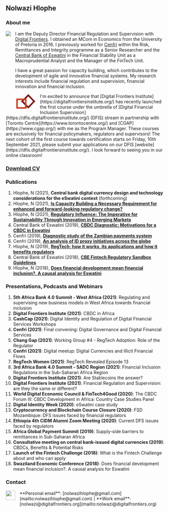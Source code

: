 ## **Nolwazi Hlophe**

### **About me**
<dl>
<img src="LwaziMabhengu_01.jpg" style="border: 0pt none; margin-bottom: 1em; float: left; margin-right: 1em;" height="200">
<p style="text-align: left;">
</p>
</dl>

I am the Deputy Director Financial Regulation and Supervision with [Digital Frontiers](https://digitalfrontiers.org/). I obtained an MCom in Economics from the University of Pretoria in 2016. I previously worked for [Cenfri](https://cenfri.org/) within the Risk, Remittances and Integrity programme as a Senior Researcher and the [Central Bank of Eswatini](http://www.centralbank.org.sz/) in the Financial Stability Unit as a Macroprudential Analyst and the Manager of the FinTech Unit.



I have a great passion for capacity building, which contributes to the development of agile and innovative financial systems. My research interests include financial regulation and supervision, financial innovation and financial inclusion. 


<dl>
<img src="20210720_063354.jpg" style="border: 0pt none; margin-bottom: 1em; float: left; margin-right: 1em;" height="50">
<p style="text-align: left;">
</p>
</dl>
I'm excited to announce that [Digital Frontiers Institute](https://digitalfrontiersinstitute.org/) has recently launched the first course under the umbrella of [Digital Financial Inclusion Supervision](https://dfis.digitalfrontiersinstitute.org/) (DFIS) stream in partnership with [Toronto Centre](https://www.torontocentre.org/) and [CGAP](https://www.cgap.org/) with me as the Program Manager. These courses are exclusively for financial policymakers, regulators and supervisors! The next cohort of the first course towards certification starts on Friday, 10th September 2021, please submit your applications on our DFIS [website](https://dfis.digitalfrontiersinstitute.org/). I look forward to seeing you in our online classroom!



### [**Download CV**](https://www.dropbox.com/s/20hzmthsxn6jvya/NolwaziHlophe_CV.pdf?dl=0)


### **Publications**
1. Hlophe, N (2021), **Central bank digital currency design and technology considerations for the eSwatini context** (forthcoming)
2. Hlophe, N (2021), [**Is Capacity Building a Necessary Requirement for enhanced and forward-looking regulatory change?**](https://issuu.com/digitalbankerafrica/docs/digital_banker_africa_spring_2021)
3. Hlophe, N (2021), [**Regulatory Influence: The Imperative for Sustainability Through Innovation in Emerging Markets**](https://regtechafrica.com/regetechafrica-magazine/) 
4. Central Bank of Eswatini (2019), [**CBDC Diagnostic: Motivations for a CBDC in Eswatini**](https://www.centralbank.org.sz/fintech/cbdc/CBE-Cenfri%20CBDC%20Diagnostic_Phase1%20(002).pdf)
5. Cenfri (2019), [**Diagnostic study of the Zambian payments system**](https://cenfri.org/publications/diagnostic-study-of-the-zambian-payments-system/)
6. Cenfri (2019), [**An analysis of ID proxy initiatives across the globe**](https://cenfri.org/publications/an-analysis-of-id-proxy-initiatives-across-the-globe/)
7. Hlophe, N (2019), [**RegTech: how it works, its applications and how it benefits regulators**](https://www.centralbank.org.sz/media/newsletter/docs/CENTRATALK_20180206.pdf)
8. Central Bank of Eswatini (2018), [**CBE Fintech Regulatory Sandbox Guidelines**](https://www.centralbank.org.sz/fintech/sandbox/)
9. Hlophe, N (2018), [**Does financial development mean financial inclusion?. A causal analysis for Eswatini**](https://www.african-review.com/view-paper.php?serial=20191102135807-759399)


### **Presentations, Podcasts and Webinars** 

1. **5th Africa Bank 4.0 Summit - West Africa (2021)**: Regulating and supervising new business models in West Africa towards financial inclusion
2. **Digital Frontiers Institute (2021)**: CBDC in Africa
3. **CashCap (2021)**: Digital Identity and Regulation of Digital Financial Services Workshops
4. **Cenfri (2021)**: Final convening: Digital Governance and Digital Financial Services 
5. **Chang Gap (2021)**: Working Group #4 - RegTech Adoption: Role of the Regulator
6. **Cenfri (2021)**: Digital meetup: Digital Currencies and Illicit Financial Flows
7. **RegTech Women (2021)**: RegTech Revealed Episode 13
8. **3rd Africa Bank 4.0 Summit - SADC Region (2021)**: Financial Inclusion Regulations in the Sub-Saharan Africa Region
9. **Digital Frontiers Institute (2021)**: Are Stablecoins the answer?
10. **Digital Frontiers Institute (2021)**: Financial Regulation and Supervision: are they the same or different?
11. **World Digital Economic Council & FinTech4Good (2020)**: The CBDC Forum III: CBDC Development in Africa: Country Case Studies Panel
12. **Digital Identity Week (2020)**: eSwatini case study
13. **Cryptocurrency and Blockchain Course Closure (2020)**: FSD Mozambique: DFS issues faced by financial regulators
14. **Ethiopia 4th CIDM Alumni Zoom Meeting (2020)**: Current DFS issues faced by regulators
15. **Africa Global Payment Summit (2019)**: Supply-side barriers to remittances in Sub-Saharan Africa
16. **Consultative meeting on central bank-issued digital currencies (2019)**: CBDCs, Benefits & Potential Risks
17. **Launch of the Fintech Challenge (2018)**: What is the Fintech Challenge about and who can apply
18. **Swaziland Economic Conference (2018)**: Does financial development mean financial inclusion?. A causal analysis for Eswatini


### **Contact**
<dl>
<a href="https://www.linkedin.com/in/nolwazi-hlophe"> 
<img src="Linkedin-Circle-SM-Button.png" style="border: 0pt none; margin-bottom: 1em; float: left; margin-right: 1em;" width="30" height="30">
<p style="text-align: left;">
</p>
</a>
</dl>
**Personal email**: [nolwazihlophe@gmail.com](mailto:nolwazihlophe@gmail.com) | **Work email**: [nolwazi@digitalfrontiers.org](mailto:nolwazi@digitalfrontiers.org) 
